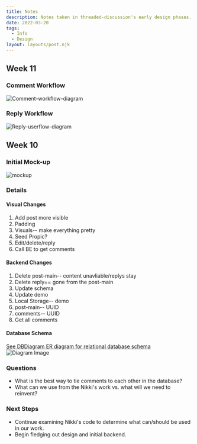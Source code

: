 ```yaml
---
title: Notes
description: Notes taken in threaded-discussion's early design phases. 
date: 2022-03-20
tags:
  - Info
  - Design
layout: layouts/post.njk
---
```


## Week 11 ##
### Comment Workflow ###
![Comment-workflow-diagram](https://user-images.githubusercontent.com/48635853/160300983-77c89afa-554d-4e28-8648-06e6f9034c39.png)
### Reply Workflow ###
![Reply-userflow-diagram](https://user-images.githubusercontent.com/48635853/160300745-cb69a590-b35b-4a5f-abbd-390a0f993d2f.png)


## Week 10 ##
### Initial Mock-up ###
![mockup](https://user-images.githubusercontent.com/48635853/159184135-4fe54c8c-8fd3-4602-a754-17766fb57065.jpg)

### Details ###

#### Visual Changes ####
1. Add post more visible
2. Padding
3. Visuals-- make everything pretty
4. Seed Propic?
5. Edit/delete/reply
6. Call BE to get comments

#### Backend Changes ####
1. Delete post-main-- content unavliable/replys stay
2. Delete reply== gone from the post-main
3. Update schema
4. Update demo
5. Local Storage-- demo
6. post-main-- UUID
7. comments-- UUID
8. Get all comments

#### Database Schema
[See DBDiagram ER diagram for relational database schema](https://dbdiagram.io/d/623369b20ac038740c529b9c) 
![Diagram Image](https://i.imgur.com/mFoLAaT.png)

### Questions ###
- What is the best way to tie comments to each other in the database?
- What can we use from the Nikki's work vs. what will we need to reinvent? 
### Next Steps ###
- Continue examining Nikki's code to determine what can/should be used in our work.
- Begin fledging out design and initial backend.